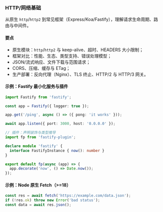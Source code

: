 ### HTTP/网络基础

从原生 `http`/`http2` 到常见框架（Express/Koa/Fastify），理解请求生命周期、路由与中间件。

#### 要点
- 原生模块：`http`/`http2` 与 keep-alive、超时、HEADERS 大小限制；
- 框架对比：性能、生态、类型支持、错误处理模型；
- JSON/流式响应、文件下载与范围请求；
- CORS、压缩、缓存与 ETag；
- 生产部署：反向代理（Nginx）、TLS 终止、HTTP/2 与 HTTP/3 网关。

#### 示例：Fastify 最小化服务与插件

```ts
import Fastify from 'fastify';

const app = Fastify({ logger: true });

app.get('/ping', async () => ({ pong: 'it works' }));

await app.listen({ port: 3000, host: '0.0.0.0' });
```

```ts
// 插件：声明装饰与类型推导
import fp from 'fastify-plugin';

declare module 'fastify' {
  interface FastifyInstance { now(): number }
}

export default fp(async (app) => {
  app.decorate('now', () => Date.now());
});
```

#### 示例：Node 原生 Fetch（>=18）

```js
const res = await fetch('https://example.com/data.json');
if (!res.ok) throw new Error('bad status');
const data = await res.json();
```
